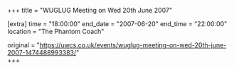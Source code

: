 +++
title = "WUGLUG Meeting on Wed 20th June 2007"

[extra]
time = "18:00:00"
end_date = "2007-06-20"
end_time = "22:00:00"
location = "The Phantom Coach"

original = "https://uwcs.co.uk/events/wuglug-meeting-on-wed-20th-june-2007-1474488993383/"    
+++




